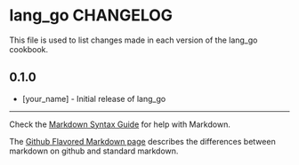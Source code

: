 lang_go CHANGELOG
=================

This file is used to list changes made in each version of the lang_go cookbook.

0.1.0
-----
- [your_name] - Initial release of lang_go

- - -
Check the [Markdown Syntax Guide](http://daringfireball.net/projects/markdown/syntax) for help with Markdown.

The [Github Flavored Markdown page](http://github.github.com/github-flavored-markdown/) describes the differences between markdown on github and standard markdown.
